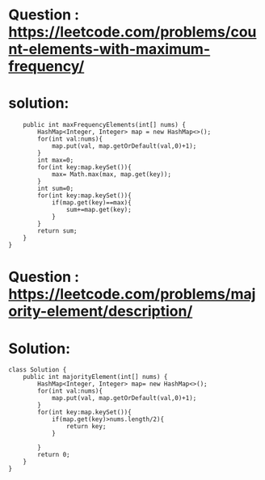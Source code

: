 # Question : https://leetcode.com/problems/count-elements-with-maximum-frequency/ 
# solution: 
``` class Solution {
    public int maxFrequencyElements(int[] nums) {
        HashMap<Integer, Integer> map = new HashMap<>();
        for(int val:nums){
            map.put(val, map.getOrDefault(val,0)+1);
        }
        int max=0;
        for(int key:map.keySet()){
            max= Math.max(max, map.get(key));
        }
        int sum=0;
        for(int key:map.keySet()){
            if(map.get(key)==max){
                sum+=map.get(key);
            }
        }
        return sum;
    }
}
```

# Question : https://leetcode.com/problems/majority-element/description/
# Solution:
```
class Solution {
    public int majorityElement(int[] nums) {
        HashMap<Integer, Integer> map= new HashMap<>();
        for(int val:nums){
            map.put(val, map.getOrDefault(val,0)+1);
        }
        for(int key:map.keySet()){
            if(map.get(key)>nums.length/2){
                return key;
            }
           
        }
        return 0;
    }
}
```